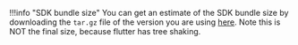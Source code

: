 !!!info "SDK bundle size"
    You can get an estimate of the SDK bundle size by downloading the `tar.gz` file of the version you are using [here](https://pub.dev/packages/amplitude_flutter/versions). Note this is NOT the final size, because flutter has tree shaking.